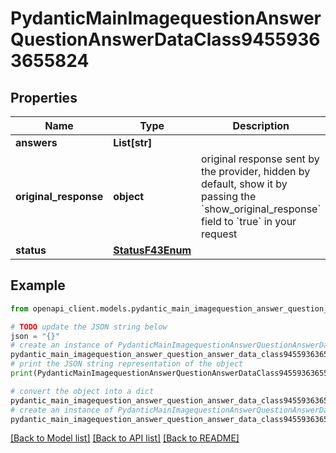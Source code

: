 # PydanticMainImagequestionAnswerQuestionAnswerDataClass94559363655824


## Properties

Name | Type | Description | Notes
------------ | ------------- | ------------- | -------------
**answers** | **List[str]** |  | [optional] 
**original_response** | **object** | original response sent by the provider, hidden by default, show it by passing the &#x60;show_original_response&#x60; field to &#x60;true&#x60; in your request | [optional] 
**status** | [**StatusF43Enum**](StatusF43Enum.md) |  | 

## Example

```python
from openapi_client.models.pydantic_main_imagequestion_answer_question_answer_data_class94559363655824 import PydanticMainImagequestionAnswerQuestionAnswerDataClass94559363655824

# TODO update the JSON string below
json = "{}"
# create an instance of PydanticMainImagequestionAnswerQuestionAnswerDataClass94559363655824 from a JSON string
pydantic_main_imagequestion_answer_question_answer_data_class94559363655824_instance = PydanticMainImagequestionAnswerQuestionAnswerDataClass94559363655824.from_json(json)
# print the JSON string representation of the object
print(PydanticMainImagequestionAnswerQuestionAnswerDataClass94559363655824.to_json())

# convert the object into a dict
pydantic_main_imagequestion_answer_question_answer_data_class94559363655824_dict = pydantic_main_imagequestion_answer_question_answer_data_class94559363655824_instance.to_dict()
# create an instance of PydanticMainImagequestionAnswerQuestionAnswerDataClass94559363655824 from a dict
pydantic_main_imagequestion_answer_question_answer_data_class94559363655824_form_dict = pydantic_main_imagequestion_answer_question_answer_data_class94559363655824.from_dict(pydantic_main_imagequestion_answer_question_answer_data_class94559363655824_dict)
```
[[Back to Model list]](../README.md#documentation-for-models) [[Back to API list]](../README.md#documentation-for-api-endpoints) [[Back to README]](../README.md)


